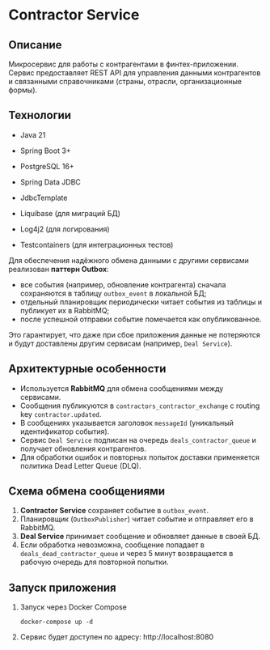 # Contractor Service
## Описание
Микросервис для работы с контрагентами в финтех-приложении. Сервис предоставляет REST API для управления данными контрагентов и связанными справочниками (страны, отрасли, организационные формы).

## Технологии
- Java 21

- Spring Boot 3+

- PostgreSQL 16+

- Spring Data JDBC

- JdbcTemplate

- Liquibase (для миграций БД)

- Log4j2 (для логирования)

- Testcontainers (для интеграционных тестов)

Для обеспечения надёжного обмена данными с другими сервисами реализован **паттерн Outbox**:
- все события (например, обновление контрагента) сначала сохраняются в таблицу `outbox_event` в локальной БД;
- отдельный планировщик периодически читает события из таблицы и публикует их в RabbitMQ;
- после успешной отправки событие помечается как опубликованное.

Это гарантирует, что даже при сбое приложения данные не потеряются и будут доставлены другим сервисам (например, `Deal Service`).

## Архитектурные особенности
- Используется **RabbitMQ** для обмена сообщениями между сервисами.
- Сообщения публикуются в `contractors_contractor_exchange` с routing key `contractor.updated`.
- В сообщениях указывается заголовок `messageId` (уникальный идентификатор события).
- Сервис `Deal Service` подписан на очередь `deals_contractor_queue` и получает обновления контрагентов.
- Для обработки ошибок и повторных попыток доставки применяется политика Dead Letter Queue (DLQ).

## Схема обмена сообщениями
1. **Contractor Service** сохраняет событие в `outbox_event`.
2. Планировщик (`OutboxPublisher`) читает событие и отправляет его в RabbitMQ.
3. **Deal Service** принимает сообщение и обновляет данные в своей БД.
4. Если обработка невозможна, сообщение попадает в `deals_dead_contractor_queue` и через 5 минут возвращается в рабочую очередь для повторной попытки.


## Запуск приложения
1. Запуск через Docker Compose

   `docker-compose up -d`
   
2. Сервис будет доступен по адресу: http://localhost:8080